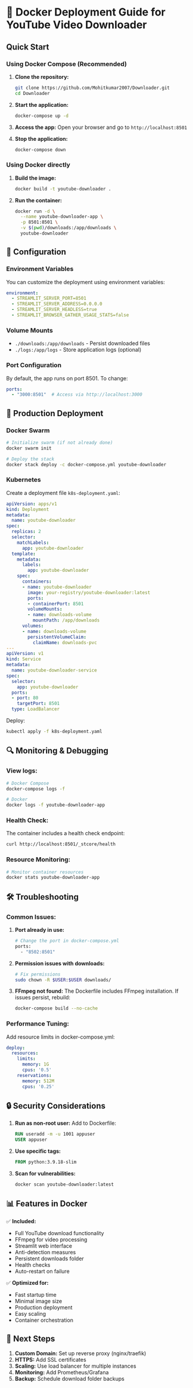 # 🐳 Docker Deployment Guide for YouTube Video Downloader

## Quick Start

### Using Docker Compose (Recommended)

1. **Clone the repository:**
   ```bash
   git clone https://github.com/Mohitkumar2007/Downloader.git
   cd Downloader
   ```

2. **Start the application:**
   ```bash
   docker-compose up -d
   ```

3. **Access the app:**
   Open your browser and go to `http://localhost:8501`

4. **Stop the application:**
   ```bash
   docker-compose down
   ```

### Using Docker directly

1. **Build the image:**
   ```bash
   docker build -t youtube-downloader .
   ```

2. **Run the container:**
   ```bash
   docker run -d \
     --name youtube-downloader-app \
     -p 8501:8501 \
     -v $(pwd)/downloads:/app/downloads \
     youtube-downloader
   ```

## 🔧 Configuration

### Environment Variables

You can customize the deployment using environment variables:

```yaml
environment:
  - STREAMLIT_SERVER_PORT=8501
  - STREAMLIT_SERVER_ADDRESS=0.0.0.0
  - STREAMLIT_SERVER_HEADLESS=true
  - STREAMLIT_BROWSER_GATHER_USAGE_STATS=false
```

### Volume Mounts

- `./downloads:/app/downloads` - Persist downloaded files
- `./logs:/app/logs` - Store application logs (optional)

### Port Configuration

By default, the app runs on port 8501. To change:

```yaml
ports:
  - "3000:8501"  # Access via http://localhost:3000
```

## 🚀 Production Deployment

### Docker Swarm

```bash
# Initialize swarm (if not already done)
docker swarm init

# Deploy the stack
docker stack deploy -c docker-compose.yml youtube-downloader
```

### Kubernetes

Create a deployment file `k8s-deployment.yaml`:

```yaml
apiVersion: apps/v1
kind: Deployment
metadata:
  name: youtube-downloader
spec:
  replicas: 2
  selector:
    matchLabels:
      app: youtube-downloader
  template:
    metadata:
      labels:
        app: youtube-downloader
    spec:
      containers:
      - name: youtube-downloader
        image: your-registry/youtube-downloader:latest
        ports:
        - containerPort: 8501
        volumeMounts:
        - name: downloads-volume
          mountPath: /app/downloads
      volumes:
      - name: downloads-volume
        persistentVolumeClaim:
          claimName: downloads-pvc
---
apiVersion: v1
kind: Service
metadata:
  name: youtube-downloader-service
spec:
  selector:
    app: youtube-downloader
  ports:
  - port: 80
    targetPort: 8501
  type: LoadBalancer
```

Deploy:
```bash
kubectl apply -f k8s-deployment.yaml
```

## 🔍 Monitoring & Debugging

### View logs:
```bash
# Docker Compose
docker-compose logs -f

# Docker
docker logs -f youtube-downloader-app
```

### Health Check:
The container includes a health check endpoint:
```bash
curl http://localhost:8501/_stcore/health
```

### Resource Monitoring:
```bash
# Monitor container resources
docker stats youtube-downloader-app
```

## 🛠 Troubleshooting

### Common Issues:

1. **Port already in use:**
   ```bash
   # Change the port in docker-compose.yml
   ports:
     - "8502:8501"
   ```

2. **Permission issues with downloads:**
   ```bash
   # Fix permissions
   sudo chown -R $USER:$USER downloads/
   ```

3. **FFmpeg not found:**
   The Dockerfile includes FFmpeg installation. If issues persist, rebuild:
   ```bash
   docker-compose build --no-cache
   ```

### Performance Tuning:

Add resource limits in docker-compose.yml:
```yaml
deploy:
  resources:
    limits:
      memory: 1G
      cpus: '0.5'
    reservations:
      memory: 512M
      cpus: '0.25'
```

## 🔒 Security Considerations

1. **Run as non-root user:**
   Add to Dockerfile:
   ```dockerfile
   RUN useradd -m -u 1001 appuser
   USER appuser
   ```

2. **Use specific tags:**
   ```dockerfile
   FROM python:3.9.18-slim
   ```

3. **Scan for vulnerabilities:**
   ```bash
   docker scan youtube-downloader:latest
   ```

## 📊 Features in Docker

✅ **Included:**
- Full YouTube download functionality
- FFmpeg for video processing
- Streamlit web interface
- Anti-detection measures
- Persistent downloads folder
- Health checks
- Auto-restart on failure

✅ **Optimized for:**
- Fast startup time
- Minimal image size
- Production deployment
- Easy scaling
- Container orchestration

## 🎯 Next Steps

1. **Custom Domain:** Set up reverse proxy (nginx/traefik)
2. **HTTPS:** Add SSL certificates
3. **Scaling:** Use load balancer for multiple instances
4. **Monitoring:** Add Prometheus/Grafana
5. **Backup:** Schedule download folder backups